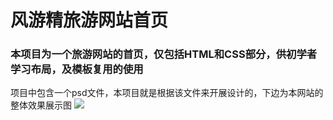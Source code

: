 # 风游精旅游网站首页
### 本项目为一个旅游网站的首页，仅包括HTML和CSS部分，供初学者学习布局，及模板复用的使用
项目中包含一个psd文件，本项目就是根据该文件来开展设计的，下边为本网站的整体效果展示图
![](https://github.com/dafeizhu/fengyoujing/blob/master/%E9%A3%8E%E6%B8%B8%E7%B2%BE%E9%A6%96%E9%A1%B5.png)

